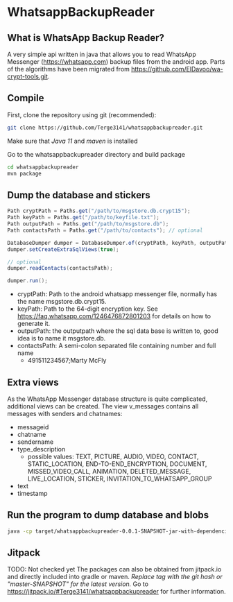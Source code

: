 # WhatsappBackupReader

## What is WhatsApp Backup Reader?
A very simple api written in java that allows you to read WhatsApp Messenger (https://whatsapp.com) backup files from the android app. Parts of the algorithms have been migrated from https://github.com/ElDavoo/wa-crypt-tools.git.

## Compile
First, clone the repository using git (recommended):
```bash
git clone https://github.com/Terge3141/whatsappbackupreader.git
```

Make sure that *Java 11* and *maven* is installed

Go to the whatsappbackupreader directory and build package
```bash
cd whatsappbackupreader
mvn package
```

## Dump the database and stickers
```java
Path cryptPath = Paths.get("/path/to/msgstore.db.crypt15");
Path keyPath = Paths.get("/path/to/keyfile.txt");
Path outputPath = Paths.get("/path/to/msgstore.db");
Path contactsPath = Paths.get("/path/to/contacts"); // optional

DatabaseDumper dumper = DatabaseDumper.of(cryptPath, keyPath, outputPath);
dumper.setCreateExtraSqlViews(true);

// optional
dumper.readContacts(contactsPath);

dumper.run();
```
* cryptPath: Path to the android whatsapp messenger file, normally has the name msgstore.db.crypt15.
* keyPath: Path to the 64-digit encryption key. See https://faq.whatsapp.com/1246476872801203 for details on how to generate it.
* outputPath: the outputpath where the sql data base is written to, good idea is to name it msgstore.db.
* contactsPath: A semi-colon separated file containing number and full name
	* 491511234567;Marty McFly

## Extra views
As the WhatsApp Messenger database structure is quite complicated, additional views can be created. The view v_messages contains all messages with senders and chatnames:
* messageid
* chatname
* sendername
* type\_description
	* possible values: TEXT, PICTURE, AUDIO, VIDEO, CONTACT, STATIC_LOCATION, END-TO-END_ENCRYPTION, DOCUMENT, MISSED_VIDEO_CALL, ANIMATION, DELETED_MESSAGE, LIVE_LOCATION, STICKER, INVITATION_TO_WHATSAPP_GROUP
* text
* timestamp

## Run the program to dump database and blobs
```bash
java -cp target/whatsappbackupreader-0.0.1-SNAPSHOT-jar-with-dependencies.jar <cryptpath> <keypath> <outputdir>
```

## Jitpack
TODO: Not checked yet
The packages can also be obtained from jitpack.io and directly included into gradle or maven.
*Replace tag with the git hash or "master-SNAPSHOT" for the latest version.*
Go to https://jitpack.io/#Terge3141/whatsappbackupreader for further information.

